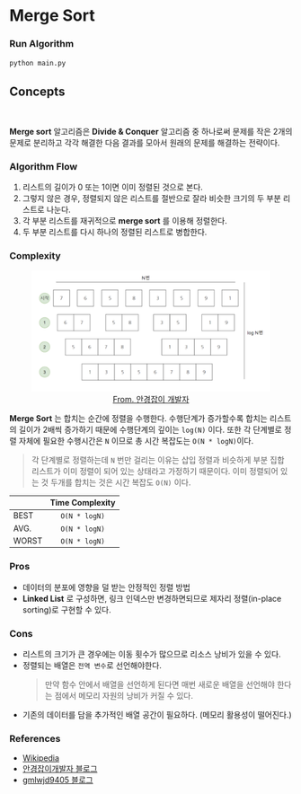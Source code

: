 

# Merge Sort

### Run Algorithm
```bash
python main.py
```
## Concepts

<p align="center">
<img src = "https://upload.wikimedia.org/wikipedia/commons/c/cc/Merge-sort-example-300px.gif" alt="">
<!-- <a href="https://en.wikipedia.org/wiki/Merge_sort" align="center">
<img src = "https://upload.wikimedia.org/wikipedia/commons/c/cc/Merge-sort-example-300px.gif" alt="">
<figcaption>From. wikipedia</figcaption>
</a> -->
</img>
</p>


**Merge sort** 알고리즘은 **Divide & Conquer** 알고리즘 중 하나로써 문제를 작은 2개의 문제로 분리하고 각각 해결한 다음 결과를 모아서 원래의 문제를 해결하는 전략이다.


### Algorithm Flow
1. 리스트의 길이가 0 또는 1이면 이미 정렬된 것으로 본다.
2. 그렇지 않은 경우, 정렬되지 않은 리스트를 절반으로 잘라 비슷한 크기의 두 부분 리스트로 나눈다.
3. 각 부분 리스트를 재귀적으로 **merge sort** 를 이용해 정렬한다.
4. 두 부분 리스트를 다시 하나의 정렬된 리스트로 병합한다.

### Complexity
<a href="https://m.blog.naver.com/ndb796/221227934987" align="center">
<figure>
<img src = "./src/complexity.png" alt="">
<figcaption >From. 안경잡이 개발자</figcaption>
</figure>
</a>

**Merge Sort** 는 합치는 순간에 정렬을 수행한다. 수행단계가 증가할수록 합치는 리스트의 길이가 2배씩 증가하기 때문에 수행단계의 깊이는 `log(N)` 이다. 또한 각 단계별로 정렬 자체에 필요한 수행시간은 `N` 이므로 총 시간 복잡도는 `O(N * logN)`이다.
> 각 단계별로 정렬하는데 `N` 번만 걸리는 이유는 삽입 정렬과 비슷하게 부분 집합 리스트가 이미 정렬이 되어 있는 상태라고 가정하기 때문이다. 이미 정렬되어 있는 것 두개를 합치는 것은 시간 복잡도 `O(N)` 이다.

||Time Complexity|
|:---|:---:|
|BEST|`O(N * logN)`|
|AVG.|`O(N * logN)`|
|WORST|`O(N * logN)`|


### Pros 
- 데이터의 분포에 영향을 덜 받는 안정적인 정렬 방법
- **Linked List** 로 구성하면, 링크 인덱스만 변경하면되므로 제자리 정렬(in-place sorting)로 구현할 수 있다.

### Cons
- 리스트의 크기가 큰 경우에는 이동 횟수가 많으므로 리소스 낭비가 있을 수 있다.
- 정렬되는 배열은 `전역 변수`로 선언해야한다. 
    > 만약 함수 안에서 배열을 선언하게 된다면 매번 새로운 배열을 선언해야 한다는 점에서 메모리 자원의 낭비가 커질 수 있다.
- 기존의 데이터를 담을 추가적인 배열 공간이 필요하다. (메모리 활용성이 떨어진다.)

### References
- [Wikipedia](https://en.wikipedia.org/wiki/Merge_sort)
- [안경잡이개발자 블로그](https://m.blog.naver.com/ndb796/221227934987)
- [gmlwjd9405 블로그](https://gmlwjd9405.github.io/2018/05/08/algorithm-merge-sort.html)